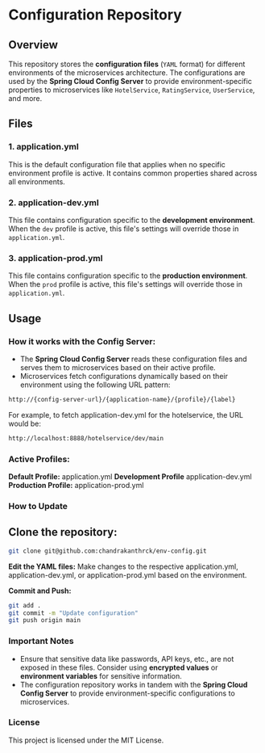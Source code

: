 # Configuration Repository

## Overview
This repository stores the **configuration files** (`YAML` format) for different environments of the microservices architecture. The configurations are used by the **Spring Cloud Config Server** to provide environment-specific properties to microservices like `HotelService`, `RatingService`, `UserService`, and more.

## Files

### 1. **application.yml**
This is the default configuration file that applies when no specific environment profile is active. It contains common properties shared across all environments.

### 2. **application-dev.yml**
This file contains configuration specific to the **development environment**. When the `dev` profile is active, this file's settings will override those in `application.yml`.

### 3. **application-prod.yml**
This file contains configuration specific to the **production environment**. When the `prod` profile is active, this file's settings will override those in `application.yml`.

## Usage

### How it works with the Config Server:
- The **Spring Cloud Config Server** reads these configuration files and serves them to microservices based on their active profile.
- Microservices fetch configurations dynamically based on their environment using the following URL pattern:
```bash
http://{config-server-url}/{application-name}/{profile}/{label}
```

For example, to fetch application-dev.yml for the hotelservice, the URL would be:
```bash
http://localhost:8888/hotelservice/dev/main
```
### Active Profiles:
**Default Profile:** application.yml
**Development Profile** application-dev.yml
**Production Profile:** application-prod.yml

### How to Update
## Clone the repository:

```bash
git clone git@github.com:chandrakanthrck/env-config.git
```
**Edit the YAML files:** Make changes to the respective application.yml, application-dev.yml, or application-prod.yml based on the environment.

**Commit and Push:**
```bash
git add .
git commit -m "Update configuration"
git push origin main
```

### Important Notes
- Ensure that sensitive data like passwords, API keys, etc., are not exposed in these files. Consider using **encrypted values** or **environment variables** for sensitive information.
- The configuration repository works in tandem with the **Spring Cloud Config Server** to provide environment-specific configurations to microservices.

### License
This project is licensed under the MIT License.
